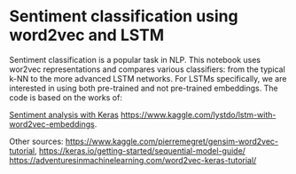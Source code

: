 

# Sentiment classification using word2vec and LSTM
Sentiment classification is a popular task in NLP. This notebook uses wor2vec representations and compares various classifiers: from the typical k-NN to the more advanced LSTM networks. For LSTMs specifically, we are interested in using both pre-trained and not pre-trained embeddings. The code is based on the works of:

[Sentiment analysis with Keras](https://www.kaggle.com/ngyptr/lstm-sentiment-analysis-keras/data)
https://www.kaggle.com/lystdo/lstm-with-word2vec-embeddings. 

Other sources:
https://www.kaggle.com/pierremegret/gensim-word2vec-tutorial,
https://keras.io/getting-started/sequential-model-guide/
https://adventuresinmachinelearning.com/word2vec-keras-tutorial/